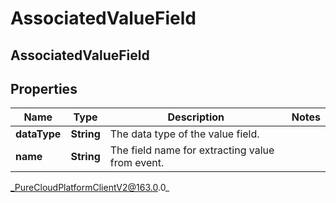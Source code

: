 # AssociatedValueField

## AssociatedValueField

## Properties

|Name | Type | Description | Notes|
|------------ | ------------- | ------------- | -------------|
| **dataType** | **String** | The data type of the value field. | |
| **name** | **String** | The field name for extracting value from event. | |



_PureCloudPlatformClientV2@163.0.0_
